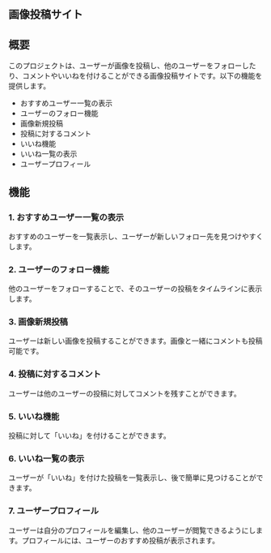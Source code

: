 ## 画像投稿サイト

## 概要

このプロジェクトは、ユーザーが画像を投稿し、他のユーザーをフォローしたり、コメントやいいねを付けることができる画像投稿サイトです。以下の機能を提供します。

- おすすめユーザー一覧の表示
- ユーザーのフォロー機能
- 画像新規投稿
- 投稿に対するコメント
- いいね機能
- いいね一覧の表示
- ユーザープロフィール

## 機能

### 1. おすすめユーザー一覧の表示

おすすめのユーザーを一覧表示し、ユーザーが新しいフォロー先を見つけやすくします。

### 2. ユーザーのフォロー機能

他のユーザーをフォローすることで、そのユーザーの投稿をタイムラインに表示します。

### 3. 画像新規投稿

ユーザーは新しい画像を投稿することができます。画像と一緒にコメントも投稿可能です。

### 4. 投稿に対するコメント

ユーザーは他のユーザーの投稿に対してコメントを残すことができます。

### 5. いいね機能

投稿に対して「いいね」を付けることができます。

### 6. いいね一覧の表示

ユーザーが「いいね」を付けた投稿を一覧表示し、後で簡単に見つけることができます。

### 7. ユーザープロフィール

ユーザーは自分のプロフィールを編集し、他のユーザーが閲覧できるようにします。プロフィールには、ユーザーのおすすめ投稿が表示されます。
